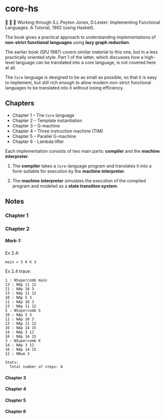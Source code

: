 # core-hs

:construction: :construction: :construction: Working through S.L.Peyton Jones, D.Lester: Implementing Functional Languages. A Tutorial, 1992 (using Haskell).

The book gives a practical approach to understanding
implementations of **non-strict functional languages** using
**lazy graph reduction**.

The earlier book (SPJ 1987) covers similar material to this one,
but in a less practically oriented style. Part 1 of the latter,
which discusses how a high-level language can be translated into
a core language, is not covered here at all.

The `Core` language is designed to be as small as possible, so
that it is easy to implement, but still rich enough to allow
modern non-strict functional languages to be translated into it
without losing efficiency.

## Chapters

* Chapter 1 – The `Core` language
* Chapter 2 – Template instantiation
* Chapter 3 – G-machine
* Chapter 4 – Three instruction machine (TIM)
* Chapter 5 – Parallel G-machine
* Chapter 6 - Lambda lifter

Each implementation consists of two main parts:
__compiler__ and the __machine interpreter__.

1. The __compiler__ takes a `Core`-language program and translates
it into a form suitable for execution by the __machine interpreter__.

2. The __machine interpreter__ simulates the execution of the
compiled program and modeled as a __state transition system__.

## Notes

### Chapter 1

### Chapter 2

##### Mark-1:

Ex 2.4:

```
main = S K K 3
```

Ex 2.4 trace:

```
1 : NSupercomb main
13 : NAp 11 12
11 : NAp 10 3
13 : NAp 11 12
10 : NAp 5 3
11 : NAp 10 3
13 : NAp 11 12
5 : NSupercomb S
10 : NAp 5 3
11 : NAp 10 3
13 : NAp 11 12
16 : NAp 14 15
14 : NAp 3 12
16 : NAp 14 15
3 : NSupercomb K
14 : NAp 3 12
16 : NAp 14 15
12 : NNum 3

Stats:
  Total number of steps: 8
```

#### Chapter 3

#### Chapter 4

#### Chapter 5

#### Chapter 6
